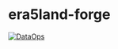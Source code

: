 # era5land-forge
[![DataOps](https://github.com/hydrocloudservices/era5land-forge/actions/workflows/main.yml/badge.svg)](https://github.com/hydrocloudservices/era5land-forge/actions/workflows/main.yml)
